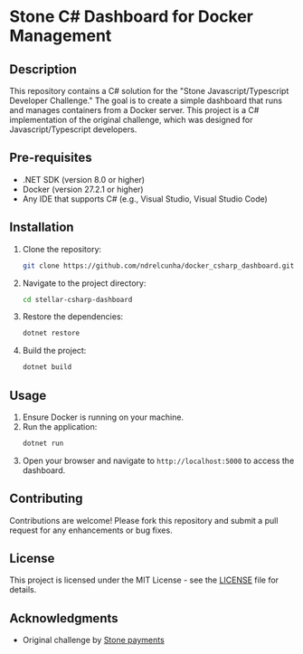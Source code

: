 # Stone C# Dashboard for Docker Management

## Description
This repository contains a C# solution for the "Stone Javascript/Typescript Developer Challenge." The goal is to create a simple dashboard that runs and manages containers from a Docker server. This project is a C# implementation of the original challenge, which was designed for Javascript/Typescript developers.

## Pre-requisites
- .NET SDK (version 8.0 or higher)
- Docker (version 27.2.1 or higher)
- Any IDE that supports C# (e.g., Visual Studio, Visual Studio Code)

## Installation
1. Clone the repository:
    ```bash
    git clone https://github.com/ndrelcunha/docker_csharp_dashboard.git
    ```
2. Navigate to the project directory:
    ```bash
    cd stellar-csharp-dashboard
    ```
3. Restore the dependencies:
    ```bash
    dotnet restore
    ```
4. Build the project:
    ```bash
    dotnet build
    ```

## Usage
1. Ensure Docker is running on your machine.
2. Run the application:
    ```bash
    dotnet run
    ```
3. Open your browser and navigate to `http://localhost:5000` to access the dashboard.

## Contributing
Contributions are welcome! Please fork this repository and submit a pull request for any enhancements or bug fixes.

## License
This project is licensed under the MIT License - see the [LICENSE](LICENSE) file for details.

## Acknowledgments
- Original challenge by [Stone payments](https://github.com/stone-payments/javascript-dev-challenge)

